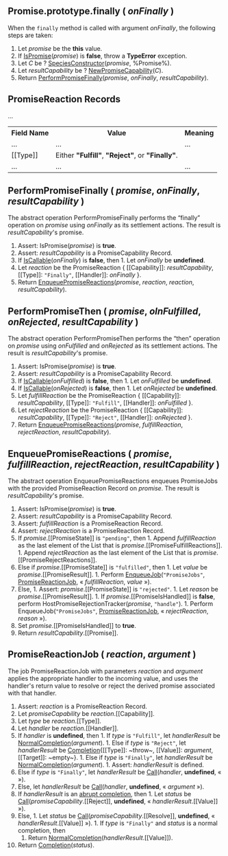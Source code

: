 ## Promise.prototype.finally ( _onFinally_ )

When the `finally` method is called with argument _onFinally_, the following steps are taken:
  1. Let _promise_ be the **this** value.
  1. If <a href="http://www.ecma-international.org/ecma-262/6.0/index.html#sec-ispromise">IsPromise</a>(_promise_) is **false**, throw a **TypeError** exception.
  1. Let _C_ be ? <a href="http://www.ecma-international.org/ecma-262/6.0/index.html#sec-speciesconstructor">SpeciesConstructor</a>(_promise_, %Promise%).
  1. Let _resultCapability_ be ? <a href="http://www.ecma-international.org/ecma-262/6.0/index.html#sec-newpromisecapability">NewPromiseCapability</a>(_C_).
  1. Return <a href="#performpromisefinally--promise-onfinally-resultcapability-">PerformPromiseFinally</a>(_promise_, _onFinally_, _resultCapability_).

## PromiseReaction Records

…
<table>
	<tbody>
	<tr>
		<th>Field Name</th>
		<th>Value</th>
		<th>Meaning</th>
	</tr>
	<tr>
		<td>…</td>
		<td>…</td>
		<td>…</td>
	</tr>
	<tr>
		<td>[[Type]]</td>
		<td>Either <b>"Fulfill"</b>, <b>"Reject"</b>, or <b>"Finally"</b>.</td>
		<td></td>
	</tr>
	<tr>
		<td>…</td>
		<td>…</td>
		<td>…</td>
	</tr>
	</tbody>
</table>

## PerformPromiseFinally ( _promise_, _onFinally_, _resultCapability_ )

The abstract operation PerformPromiseFinally performs the &ldquo;finally&rdquo; operation on _promise_ using _onFinally_ as its settlement actions. The result is _resultCapability_'s promise.
  1. Assert: IsPromise(_promise_) is **true**.
  1. Assert: _resultCapability_ is a PromiseCapability Record.
  1. If <a href="http://www.ecma-international.org/ecma-262/6.0/index.html#sec-iscallable">IsCallable</a>(_onFinally_) is **false**, then
    1. Let _onFinally_ be **undefined**.
  1. Let _reaction_ be the PromiseReaction { [[Capability]]: _resultCapability_, [[Type]]: `"Finally"`, [[Handler]]: _onFinally_ }.
  1. Return <a href="#enqueuepromisereactions--promise-fulfillreaction-rejectreaction-resultcapability-">EnqueuePromiseReactions</a>(_promise_, _reaction_, _reaction_, _resultCapability_).

## PerformPromiseThen ( _promise_, _oInFulfilled_, _onRejected_, _resultCapability_ )

The abstract operation PerformPromiseThen performs the &ldquo;then&rdquo; operation on _promise_ using _onFulfilled_ and _onRejected_ as its settlement actions. The result is _resultCapability_'s promise.
  1. Assert: IsPromise(_promise_) is **true**.
  1. Assert: _resultCapability_ is a PromiseCapability Record.
  1. If <a href="http://www.ecma-international.org/ecma-262/6.0/index.html#sec-iscallable">IsCallable</a>(_onFulfilled_) is **false**, then
    1. Let _onFulfilled_ be **undefined**.
  1. If <a href="http://www.ecma-international.org/ecma-262/6.0/index.html#sec-iscallable">IsCallable</a>(_onRejected_) is **false**, then
    1. Let _onRejected_ be **undefined**.
  1. Let _fulfillReaction_ be the PromiseReaction { [[Capability]]: _resultCapability_, [[Type]]: `"Fulfill"`, [[Handler]]: _onFulfilled_ }.
  1. Let _rejectReaction_ be the PromiseReaction { [[Capability]]: _resultCapability_, [[Type]]: `"Reject"`, [[Handler]]: _onRejected_ }.
  1. Return <a href="#enqueuepromisereactions--promise-fulfillreaction-rejectreaction-resultcapability-">EnqueuePromiseReactions</a>(_promise_, _fulfillReaction_, _rejectReaction_, _resultCapability_).

## EnqueuePromiseReactions ( _promise_, _fulfillReaction_, _rejectReaction_, _resultCapability_ )

The abstract operation EnqueuePromiseReactions enqueues PromiseJobs with the provided PromiseReaction Record on _promise_. The result is _resultCapability_'s promise.
  1. Assert: IsPromise(_promise_) is **true**.
  1. Assert: _resultCapability_ is a PromiseCapability Record.
  1. Assert: _fulfillReaction_ is a PromiseReaction Record.
  1. Assert: _rejectReaction_ is a PromiseReaction Record.
  1. If _promise_.[[PromiseState]] is `"pending"`, then
    1. Append _fulfillReaction_ as the last element of the List that is _promise_.[[PromiseFulfillReactions]].
    1. Append _rejectReaction_ as the last element of the List that is _promise_.[[PromiseRejectReactions]].
  1. Else if _promise_.[[PromiseState]] is `"fulfilled"`, then
    1. Let _value_ be _promise_.[[PromiseResult]].
    1. Perform <a href="http://www.ecma-international.org/ecma-262/6.0/index.html#sec-enqueuejob">EnqueueJob</a>(`"PromiseJobs"`, <a href="#sec-promisereactionjob">PromiseReactionJob</a>, &laquo; _fulfillReaction_, _value_ &raquo;).
  1. Else,
    1. Assert: _promise_.[[PromiseState]] is `"rejected"`.
    1. Let _reason_ be _promise_.[[PromiseResult]].
    1. If _promise_.[[PromiseIsHandled]] is **false**, perform HostPromiseRejectionTracker(_promise_, `"handle"`).
    1. Perform EnqueueJob(`"PromiseJobs"`, <a href="#sec-promisereactionjob">PromiseReactionJob</a>, &laquo; _rejectReaction_, _reason_ &raquo;).
  1. Set _promise_.[[PromiseIsHandled]] to **true**.
  1. Return _resultCapability_.[[Promise]].

## PromiseReactionJob ( _reaction_, _argument_ )

The job PromiseReactionJob with parameters _reaction_ and _argument_ applies the appropriate handler to the incoming value, and uses the handler's return value to resolve or reject the derived promise associated with that handler.
  1. Assert: _reaction_ is a PromiseReaction Record.
  1. Let _promiseCapability_ be _reaction_.[[Capability]].
  1. Let _type_ be _reaction_.[[Type]].
  1. Let _handler_ be _reaction_.[[Handler]].
  1. If _handler_ is **undefined**, then
    1. If _type_ is `"Fulfill"`, let _handlerResult_ be <a href="http://www.ecma-international.org/ecma-262/6.0/index.html#sec-normalcompletion">NormalCompletion</a>(_argument_).
    1. Else if _type_ is `"Reject"`, let _handlerResult_ be <a href="http://www.ecma-international.org/ecma-262/6.0/index.html#sec-completion-record-specification-type">Completion</a>{[[Type]]: ~throw~, [[Value]]: _argument_, [[Target]]: ~empty~}.
    1. Else if _type_ is `"Finally"`, let _handlerResult_ be <a href="http://www.ecma-international.org/ecma-262/6.0/index.html#sec-normalcompletion">NormalCompletion</a>(_argument_).
    1. Assert: _handlerResult_ is defined.
  1. Else if _type_ is `"Finally"`, let _handlerResult_ be <a href="http://www.ecma-international.org/ecma-262/6.0/index.html#sec-call">Call</a>(_handler_, **undefined**, &laquo; &raquo;).
  1. Else, let _handlerResult_ be <a href="http://www.ecma-international.org/ecma-262/6.0/index.html#sec-call">Call</a>(_handler_, **undefined**, &laquo; _argument_ &raquo;).
  1. If _handlerResult_ is an <a href="http://www.ecma-international.org/ecma-262/6.0/index.html#sec-completion-record-specification-type">abrupt completion</a>, then
    1. Let _status_ be <a href="http://www.ecma-international.org/ecma-262/6.0/index.html#sec-call">Call</a>(_promiseCapability_.[[Reject]], **undefined**, &laquo; _handlerResult_.[[Value]] &raquo;).
  1. Else,
    1. Let _status_ be <a href="http://www.ecma-international.org/ecma-262/6.0/index.html#sec-call">Call</a>(_promiseCapability_.[[Resolve]], **undefined**, &laquo; _handlerResult_.[[Value]] &raquo;).
    1. If _type_ is `"Finally"` and _status_ is a normal completion, then
      1. Return <a href="http://www.ecma-international.org/ecma-262/6.0/index.html#sec-normalcompletion">NormalCompletion</a>(_handlerResult_.[[Value]]).
  1. Return <a href="http://www.ecma-international.org/ecma-262/6.0/index.html#sec-completion-record-specification-type">Completion</a>(_status_).
